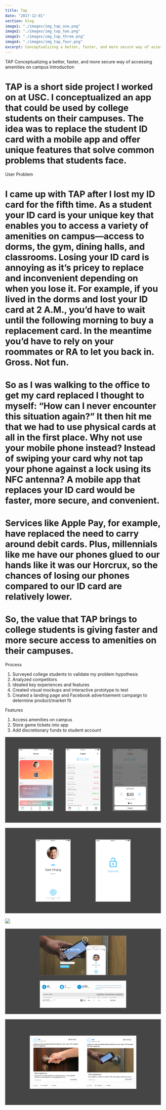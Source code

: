 ```yaml
---
title: Tap
date: "2017-12-01"
section: blog
image1: "./images/img_tap_one.png"
image2: "./images/img_tap_two.png"
image3: "./images/img_tap_three.png"
image4: "./images/img_tap_four.png"
excerpt: Conceptualizing a better, faster, and more secure way of accessing amenities on campus.
---
```


<content-title>
TAP
</content-title>
<content-excerpt>
Conceptualizing a better, faster, and more secure way of accessing amenities on campus 
</content-excerpt>
<content-header>
Introduction
</content-header>

# TAP is a short side project I worked on at USC. I conceptualized an app that could be used by college students on their campuses. The idea was to replace the student ID card with a mobile app and offer unique features that solve common problems that students face.

<content-header>
User Problem
</content-header>

# I came up with TAP after I lost my ID card for the fifth time. As a student your ID card is your unique key that enables you to access a variety of amenities on campus—access to dorms, the gym, dining halls, and classrooms. Losing your ID card is annoying as it’s pricey to replace and inconvenient depending on when you lose it. For example, if you lived in the dorms and lost your ID card at 2 A.M., you’d have to wait until the following morning to buy a replacement card. In the meantime you’d have to rely on your roommates or RA to let you back in. Gross. Not fun.

# So as I was walking to the office to get my card replaced I thought to myself: “How can I never encounter this situation again?” It then hit me that we had to use physical cards at all in the first place. Why not use your mobile phone instead? Instead of swiping your card why not tap your phone against a lock using its NFC antenna? A mobile app that replaces your ID card would be faster, more secure, and convenient.

# Services like Apple Pay, for example, have replaced the need to carry around debit cards. Plus, millennials like me have our phones glued to our hands like it was our Horcrux, so the chances of losing our phones compared to our ID card are relatively lower.

# <strong>So, the value that TAP brings to college students is giving faster and more secure access to amenities on their campuses.</strong>

<content-header>
Process
</content-header>

1. Surveyed college students to validate my problem hypothesis</li>
2. Analyzed competitors</li>
3. Ideated key experiences and features</li>
4. Created visual mockups and interactive prototype to test</li>
5. Created a landing page and Facebook advertisement campaign to determine product/market fit</li>

<content-header>
Features
</content-header>

1. Access amenities on campus</li>
2. Store game tickets into app</li>
3. Add discretionary funds to student account</li>

![TAP](./images/img_tap_screens.png "Adding credits")

![TAP](./images/img_tap_screens_cont.png "Unlock screens")

<gif>
<img src="https://www.dropbox.com/s/bwarwxedksryp1h/gif_tap_animations.gif?raw=1" />
</gif>

![TAP](./images/img_tap_campaign.png "Landing page campaign")

![TAP](./images/img_tap_fb.png "Facebook ads")
